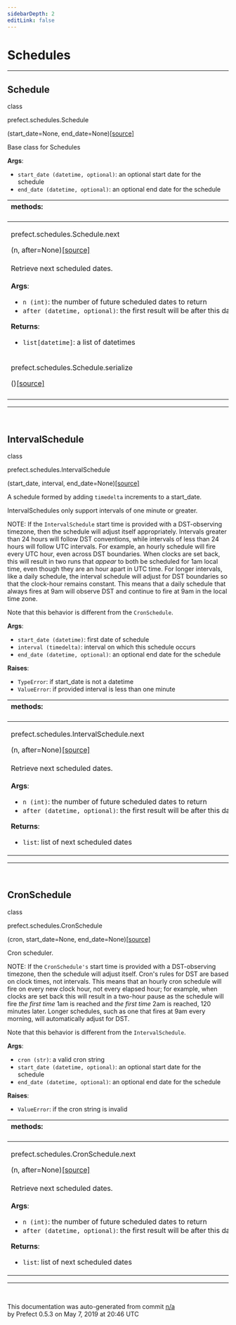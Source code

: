 ```yaml
---
sidebarDepth: 2
editLink: false
---
```

# Schedules
---
 ## Schedule
 <div class='class-sig' id='prefect-schedules-schedule'><p class="prefect-sig">class </p><p class="prefect-class">prefect.schedules.Schedule</p>(start_date=None, end_date=None)<span class="source"><a href="https://github.com/PrefectHQ/prefect/blob/master/src/prefect/schedules.py#L10">[source]</a></span></div>

Base class for Schedules

**Args**:     <ul class="args"><li class="args">`start_date (datetime, optional)`: an optional start date for the schedule     </li><li class="args">`end_date (datetime, optional)`: an optional end date for the schedule</li></ul>

|methods: &nbsp;&nbsp;&nbsp;&nbsp;&nbsp;&nbsp;&nbsp;&nbsp;&nbsp;&nbsp;&nbsp;&nbsp;&nbsp;&nbsp;&nbsp;&nbsp;&nbsp;&nbsp;&nbsp;&nbsp;&nbsp;&nbsp;&nbsp;&nbsp;&nbsp;&nbsp;&nbsp;&nbsp;&nbsp;&nbsp;&nbsp;&nbsp;&nbsp;&nbsp;&nbsp;&nbsp;&nbsp;&nbsp;&nbsp;&nbsp;&nbsp;&nbsp;&nbsp;&nbsp;&nbsp;&nbsp;&nbsp;&nbsp;&nbsp;&nbsp;&nbsp;&nbsp;&nbsp;&nbsp;&nbsp;&nbsp;&nbsp;&nbsp;&nbsp;&nbsp;&nbsp;&nbsp;&nbsp;&nbsp;&nbsp;&nbsp;&nbsp;&nbsp;&nbsp;&nbsp;&nbsp;&nbsp;&nbsp;&nbsp;&nbsp;&nbsp;&nbsp;&nbsp;&nbsp;&nbsp;&nbsp;&nbsp;&nbsp;&nbsp;&nbsp;&nbsp;&nbsp;&nbsp;&nbsp;&nbsp;&nbsp;&nbsp;&nbsp;&nbsp;&nbsp;&nbsp;&nbsp;&nbsp;&nbsp;&nbsp;&nbsp;&nbsp;&nbsp;&nbsp;&nbsp;&nbsp;&nbsp;&nbsp;&nbsp;&nbsp;&nbsp;&nbsp;&nbsp;&nbsp;&nbsp;&nbsp;&nbsp;&nbsp;&nbsp;&nbsp;&nbsp;&nbsp;&nbsp;&nbsp;&nbsp;&nbsp;&nbsp;&nbsp;&nbsp;&nbsp;&nbsp;&nbsp;&nbsp;&nbsp;&nbsp;&nbsp;&nbsp;&nbsp;&nbsp;&nbsp;&nbsp;&nbsp;&nbsp;&nbsp;&nbsp;&nbsp;&nbsp;&nbsp;&nbsp;&nbsp;|
|:----|
 | <div class='method-sig' id='prefect-schedules-schedule-next'><p class="prefect-class">prefect.schedules.Schedule.next</p>(n, after=None)<span class="source"><a href="https://github.com/PrefectHQ/prefect/blob/master/src/prefect/schedules.py#L27">[source]</a></span></div>
<p class="methods">Retrieve next scheduled dates.<br><br>**Args**:     <ul class="args"><li class="args">`n (int)`: the number of future scheduled dates to return     </li><li class="args">`after (datetime, optional)`: the first result will be after this date</li></ul>**Returns**:     <ul class="args"><li class="args">`list[datetime]`: a list of datetimes</li></ul></p>|
 | <div class='method-sig' id='prefect-schedules-schedule-serialize'><p class="prefect-class">prefect.schedules.Schedule.serialize</p>()<span class="source"><a href="https://github.com/PrefectHQ/prefect/blob/master/src/prefect/schedules.py#L40">[source]</a></span></div>
<p class="methods"></p>|

---
<br>

 ## IntervalSchedule
 <div class='class-sig' id='prefect-schedules-intervalschedule'><p class="prefect-sig">class </p><p class="prefect-class">prefect.schedules.IntervalSchedule</p>(start_date, interval, end_date=None)<span class="source"><a href="https://github.com/PrefectHQ/prefect/blob/master/src/prefect/schedules.py#L46">[source]</a></span></div>

A schedule formed by adding `timedelta` increments to a start_date.

IntervalSchedules only support intervals of one minute or greater.

NOTE: If the `IntervalSchedule` start time is provided with a DST-observing timezone, then the schedule will adjust itself appropriately. Intervals greater than 24 hours will follow DST conventions, while intervals of less than 24 hours will follow UTC intervals. For example, an hourly schedule will fire every UTC hour, even across DST boundaries. When clocks are set back, this will result in two runs that *appear* to both be scheduled for 1am local time, even though they are an hour apart in UTC time. For longer intervals, like a daily schedule, the interval schedule will adjust for DST boundaries so that the clock-hour remains constant. This means that a daily schedule that always fires at 9am will observe DST and continue to fire at 9am in the local time zone.

Note that this behavior is different from the `CronSchedule`.

**Args**:     <ul class="args"><li class="args">`start_date (datetime)`: first date of schedule     </li><li class="args">`interval (timedelta)`: interval on which this schedule occurs     </li><li class="args">`end_date (datetime, optional)`: an optional end date for the schedule</li></ul>**Raises**:     <ul class="args"><li class="args">`TypeError`: if start_date is not a datetime     </li><li class="args">`ValueError`: if provided interval is less than one minute</li></ul>

|methods: &nbsp;&nbsp;&nbsp;&nbsp;&nbsp;&nbsp;&nbsp;&nbsp;&nbsp;&nbsp;&nbsp;&nbsp;&nbsp;&nbsp;&nbsp;&nbsp;&nbsp;&nbsp;&nbsp;&nbsp;&nbsp;&nbsp;&nbsp;&nbsp;&nbsp;&nbsp;&nbsp;&nbsp;&nbsp;&nbsp;&nbsp;&nbsp;&nbsp;&nbsp;&nbsp;&nbsp;&nbsp;&nbsp;&nbsp;&nbsp;&nbsp;&nbsp;&nbsp;&nbsp;&nbsp;&nbsp;&nbsp;&nbsp;&nbsp;&nbsp;&nbsp;&nbsp;&nbsp;&nbsp;&nbsp;&nbsp;&nbsp;&nbsp;&nbsp;&nbsp;&nbsp;&nbsp;&nbsp;&nbsp;&nbsp;&nbsp;&nbsp;&nbsp;&nbsp;&nbsp;&nbsp;&nbsp;&nbsp;&nbsp;&nbsp;&nbsp;&nbsp;&nbsp;&nbsp;&nbsp;&nbsp;&nbsp;&nbsp;&nbsp;&nbsp;&nbsp;&nbsp;&nbsp;&nbsp;&nbsp;&nbsp;&nbsp;&nbsp;&nbsp;&nbsp;&nbsp;&nbsp;&nbsp;&nbsp;&nbsp;&nbsp;&nbsp;&nbsp;&nbsp;&nbsp;&nbsp;&nbsp;&nbsp;&nbsp;&nbsp;&nbsp;&nbsp;&nbsp;&nbsp;&nbsp;&nbsp;&nbsp;&nbsp;&nbsp;&nbsp;&nbsp;&nbsp;&nbsp;&nbsp;&nbsp;&nbsp;&nbsp;&nbsp;&nbsp;&nbsp;&nbsp;&nbsp;&nbsp;&nbsp;&nbsp;&nbsp;&nbsp;&nbsp;&nbsp;&nbsp;&nbsp;&nbsp;&nbsp;&nbsp;&nbsp;&nbsp;&nbsp;&nbsp;&nbsp;&nbsp;|
|:----|
 | <div class='method-sig' id='prefect-schedules-intervalschedule-next'><p class="prefect-class">prefect.schedules.IntervalSchedule.next</p>(n, after=None)<span class="source"><a href="https://github.com/PrefectHQ/prefect/blob/master/src/prefect/schedules.py#L86">[source]</a></span></div>
<p class="methods">Retrieve next scheduled dates.<br><br>**Args**:     <ul class="args"><li class="args">`n (int)`: the number of future scheduled dates to return     </li><li class="args">`after (datetime, optional)`: the first result will be after this date</li></ul>**Returns**:     <ul class="args"><li class="args">`list`: list of next scheduled dates</li></ul></p>|

---
<br>

 ## CronSchedule
 <div class='class-sig' id='prefect-schedules-cronschedule'><p class="prefect-sig">class </p><p class="prefect-class">prefect.schedules.CronSchedule</p>(cron, start_date=None, end_date=None)<span class="source"><a href="https://github.com/PrefectHQ/prefect/blob/master/src/prefect/schedules.py#L135">[source]</a></span></div>

Cron scheduler.

NOTE: If the `CronSchedule's` start time is provided with a DST-observing timezone, then the schedule will adjust itself. Cron's rules for DST are based on clock times, not intervals. This means that an hourly cron schedule will fire on every new clock hour, not every elapsed hour; for example, when clocks are set back this will result in a two-hour pause as the schedule will fire *the first time* 1am is reached and *the first time* 2am is reached, 120 minutes later. Longer schedules, such as one that fires at 9am every morning, will automatically adjust for DST.

Note that this behavior is different from the `IntervalSchedule`.

**Args**:     <ul class="args"><li class="args">`cron (str)`: a valid cron string     </li><li class="args">`start_date (datetime, optional)`: an optional start date for the schedule     </li><li class="args">`end_date (datetime, optional)`: an optional end date for the schedule</li></ul>**Raises**:     <ul class="args"><li class="args">`ValueError`: if the cron string is invalid</li></ul>

|methods: &nbsp;&nbsp;&nbsp;&nbsp;&nbsp;&nbsp;&nbsp;&nbsp;&nbsp;&nbsp;&nbsp;&nbsp;&nbsp;&nbsp;&nbsp;&nbsp;&nbsp;&nbsp;&nbsp;&nbsp;&nbsp;&nbsp;&nbsp;&nbsp;&nbsp;&nbsp;&nbsp;&nbsp;&nbsp;&nbsp;&nbsp;&nbsp;&nbsp;&nbsp;&nbsp;&nbsp;&nbsp;&nbsp;&nbsp;&nbsp;&nbsp;&nbsp;&nbsp;&nbsp;&nbsp;&nbsp;&nbsp;&nbsp;&nbsp;&nbsp;&nbsp;&nbsp;&nbsp;&nbsp;&nbsp;&nbsp;&nbsp;&nbsp;&nbsp;&nbsp;&nbsp;&nbsp;&nbsp;&nbsp;&nbsp;&nbsp;&nbsp;&nbsp;&nbsp;&nbsp;&nbsp;&nbsp;&nbsp;&nbsp;&nbsp;&nbsp;&nbsp;&nbsp;&nbsp;&nbsp;&nbsp;&nbsp;&nbsp;&nbsp;&nbsp;&nbsp;&nbsp;&nbsp;&nbsp;&nbsp;&nbsp;&nbsp;&nbsp;&nbsp;&nbsp;&nbsp;&nbsp;&nbsp;&nbsp;&nbsp;&nbsp;&nbsp;&nbsp;&nbsp;&nbsp;&nbsp;&nbsp;&nbsp;&nbsp;&nbsp;&nbsp;&nbsp;&nbsp;&nbsp;&nbsp;&nbsp;&nbsp;&nbsp;&nbsp;&nbsp;&nbsp;&nbsp;&nbsp;&nbsp;&nbsp;&nbsp;&nbsp;&nbsp;&nbsp;&nbsp;&nbsp;&nbsp;&nbsp;&nbsp;&nbsp;&nbsp;&nbsp;&nbsp;&nbsp;&nbsp;&nbsp;&nbsp;&nbsp;&nbsp;&nbsp;&nbsp;&nbsp;&nbsp;&nbsp;&nbsp;|
|:----|
 | <div class='method-sig' id='prefect-schedules-cronschedule-next'><p class="prefect-class">prefect.schedules.CronSchedule.next</p>(n, after=None)<span class="source"><a href="https://github.com/PrefectHQ/prefect/blob/master/src/prefect/schedules.py#L167">[source]</a></span></div>
<p class="methods">Retrieve next scheduled dates.<br><br>**Args**:     <ul class="args"><li class="args">`n (int)`: the number of future scheduled dates to return     </li><li class="args">`after (datetime, optional)`: the first result will be after this date</li></ul>**Returns**:     <ul class="args"><li class="args">`list`: list of next scheduled dates</li></ul></p>|

---
<br>


<p class="auto-gen">This documentation was auto-generated from commit <a href='https://github.com/PrefectHQ/prefect/commit/n/a'>n/a</a> </br>by Prefect 0.5.3 on May 7, 2019 at 20:46 UTC</p>